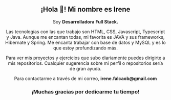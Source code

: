 <p>
   <h2 align="center">¡Hola 👋! Mi nombre es Irene </h2>
</p>

<p align="center">Soy <strong>Desarrolladora Full Stack.</strong>
   
<p align="center"> Las tecnologías con las que trabajo son HTML, CSS, Javascript, Typescript y Java. Aunque me encantan todas, mi favorita es JAVA y sus frameworks, Hibernate y Spring. Me encanta trabajar con base de datos y MySQL y es lo que estoy profundizando más.</p>

<p align="center"> Para ver mis proyectos y ejercicios que subo diariamente puedes dirigirte a mis repositorios. Cualquier sugerencía sobre mi perfil o repositorios sería de gran ayuda.<p>

<p align="center"> Para contactarme a través de mi correo, <strong>irene.falcaob@gmail.com<p>

<p>
   <h3 align="center"> ¡Muchas gracias por dedicarme tu tiempo!</h3>
</p>


